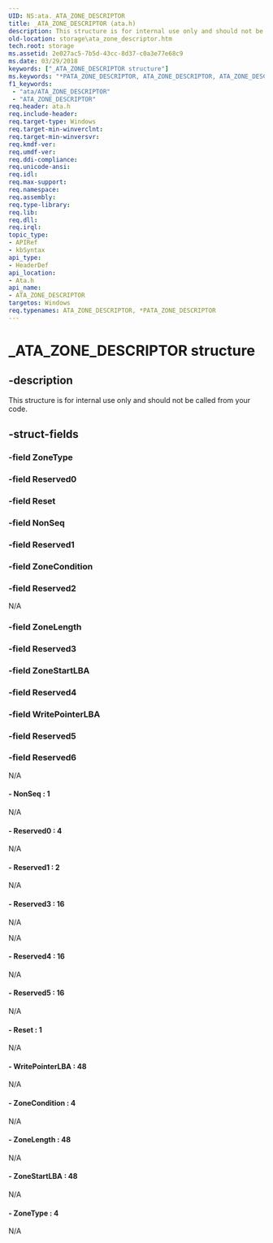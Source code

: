 ```yaml
---
UID: NS:ata._ATA_ZONE_DESCRIPTOR
title: _ATA_ZONE_DESCRIPTOR (ata.h)
description: This structure is for internal use only and should not be called from your code.
old-location: storage\ata_zone_descriptor.htm
tech.root: storage
ms.assetid: 2e027ac5-7b5d-43cc-8d37-c0a3e77e68c9
ms.date: 03/29/2018
keywords: ["_ATA_ZONE_DESCRIPTOR structure"]
ms.keywords: "*PATA_ZONE_DESCRIPTOR, ATA_ZONE_DESCRIPTOR, ATA_ZONE_DESCRIPTOR structure [Storage Devices], PATA_ZONE_DESCRIPTOR, PATA_ZONE_DESCRIPTOR structure pointer [Storage Devices], _ATA_ZONE_DESCRIPTOR, ata/ATA_ZONE_DESCRIPTOR, ata/PATA_ZONE_DESCRIPTOR, storage.ata_zone_descriptor"
f1_keywords:
 - "ata/ATA_ZONE_DESCRIPTOR"
 - "ATA_ZONE_DESCRIPTOR"
req.header: ata.h
req.include-header: 
req.target-type: Windows
req.target-min-winverclnt: 
req.target-min-winversvr: 
req.kmdf-ver: 
req.umdf-ver: 
req.ddi-compliance: 
req.unicode-ansi: 
req.idl: 
req.max-support: 
req.namespace: 
req.assembly: 
req.type-library: 
req.lib: 
req.dll: 
req.irql: 
topic_type:
- APIRef
- kbSyntax
api_type:
- HeaderDef
api_location:
- Ata.h
api_name:
- ATA_ZONE_DESCRIPTOR
targetos: Windows
req.typenames: ATA_ZONE_DESCRIPTOR, *PATA_ZONE_DESCRIPTOR
---
```


# _ATA_ZONE_DESCRIPTOR structure


## -description


This structure is for internal use only and should not be called from your code.


## -struct-fields




### -field ZoneType

 


### -field Reserved0

 


### -field Reset

 


### -field NonSeq

 


### -field Reserved1

 


### -field ZoneCondition

 


### -field Reserved2

N/A


### -field ZoneLength

 


### -field Reserved3

 


### -field ZoneStartLBA

 


### -field Reserved4

 


### -field WritePointerLBA

 


### -field Reserved5

 


### -field Reserved6

N/A


#### - NonSeq : 1

N/A


#### - Reserved0  : 4

N/A


#### - Reserved1  : 2

N/A


#### - Reserved3  : 16

N/A

N/A


#### - Reserved4  : 16

N/A


#### - Reserved5  : 16

N/A


#### - Reset  : 1

N/A


#### - WritePointerLBA  : 48

N/A


#### - ZoneCondition  : 4

N/A


#### - ZoneLength  : 48

N/A


#### - ZoneStartLBA  : 48

N/A


#### - ZoneType  : 4

N/A

